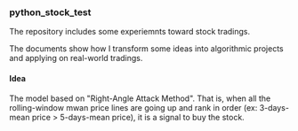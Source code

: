 ### python_stock_test

The  repository includes some experiemnts toward stock tradings.

The documents show how I transform some ideas into algorithmic projects and applying on real-world tradings.

#### Idea
The model based on "Right-Angle Attack Method". That is, when all the rolling-window mwan price lines are going up and rank in order (ex: 3-days-mean price > 5-days-mean price), it is a signal to buy the stock.
